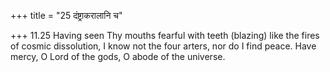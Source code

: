 +++
title = "25 दंष्ट्राकरालानि च"

+++
11.25 Having seen Thy mouths fearful with teeth (blazing) like the fires
of cosmic dissolution, I know not the four arters, nor do I find peace.
Have mercy, O Lord of the gods, O abode of the universe.
